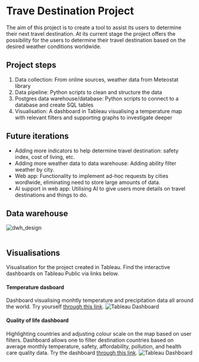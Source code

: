 # Trave Destination Project
The aim of this project is to create a tool to assist its users to determine their next travel destination. At its current stage the project offers the possibility for the users to determine their travel destination based on the desired weather conditions worldwide.

## Project steps
1. Data collection: From online sources, weather data from Meteostat library
2. Data pipeline: Python scripts to clean and structure the data
3. Postgres data warehouse/database: Python scripts to connect to a database and create SQL tables
4. Visualisation: A dashboard in Tableau visualising a temperature map with relevant filters and supporting graphs to investigate deeper

## Future iterations
- Adding more indicators to help determine travel destination: safety index, cost of living, etc.
- Adding more weather data to data warehouse: Adding ability filter weather by city.
- Web app: Functionality to implement ad-hoc requests by cities wordlwide, eliminating need to store large amounts of data.
- AI support in web app: Utilising AI to give users more details on travel destinations and things to do.

## Data warehouse
![dwh_design](https://github.com/vltnnx/Travel-Destination-Project/blob/main/warehouse_design/travel_destination_db.png?raw=true)
<br><br>

## Visualisations
Visualisation for the project created in Tableau. Find the interactive dashboards on Tableau Public via links below.

#### Temperature dasboard
Dashboard visualising monhtly temperature and precipitation data all around the world. Try yourself [through this link](https://public.tableau.com/views/WorldWeather_17150782341070/Dashboard?:language=en-GB&publish=yes&:sid=&:display_count=n&:origin=viz_share_link).
![Tableau Dashboard](https://github.com/vltnnx/Travel-Destination-Project/blob/main/img/fig1_weather%20map.png?raw=true)

#### Quality of life dashboard
Highlighting countries and adjusting colour scale on the map based on user filters. Dashboard allows one to filter destination countries based on average monthly temperature, safety, affordability, pollution, and health care quality data. Try the dashboard [through this link](https://public.tableau.com/views/TravelDestinationPriority/TravelDestinationPriority?:language=en-GB&publish=yes&:sid=&:display_count=n&:origin=viz_share_link).
![Tableau Dashboard](https://github.com/vltnnx/Travel-Destination-Project/blob/main/img/fig1_weather%20map.png?raw=true)